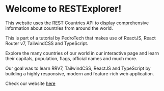 # Welcome to RESTExplorer!

This website uses the REST Countries API to display comprehensive information about countries from around the world.

This is part of a tutorial by PedroTech that makes use of ReactJS, React Router v7, TailwindCSS and TypeScript.

Explore the many countries of our world in our interactive page and learn their capitals, population, flags, official names and much more.

Our goal was to learn RRV7, TailwindCSS, ReactJS and TypeScript by building a highly responsive, modern and feature-rich web application.

Check our website [here](https://rrv7-countries-app.fly.dev/)
